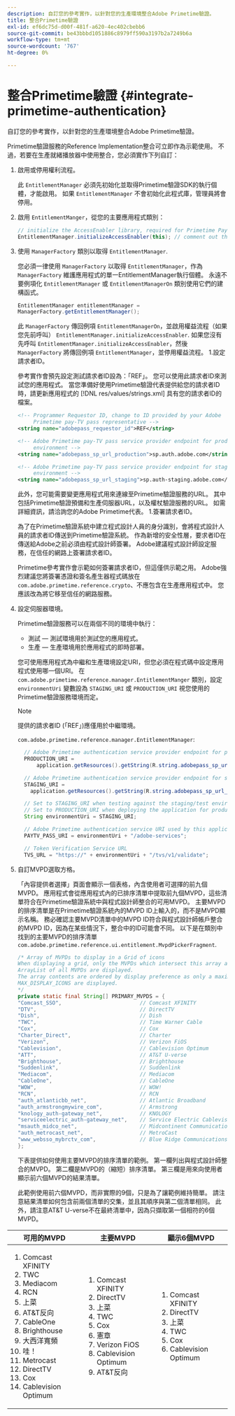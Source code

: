 ```yaml
---
description: 自訂您的參考實作，以針對您的生產環境整合Adobe Primetime驗證。
title: 整合Primetime驗證
exl-id: ef6dc75d-d00f-481f-a620-4ec402cbebb6
source-git-commit: be43bbbd1051886c8979ff590a3197b2a7249b6a
workflow-type: tm+mt
source-wordcount: '767'
ht-degree: 0%

---
```


# 整合Primetime驗證 {#integrate-primetime-authentication}

自訂您的參考實作，以針對您的生產環境整合Adobe Primetime驗證。

Primetime驗證服務的Reference Implementation整合可立即作為示範使用。 不過，若要在生產就緒播放器中使用整合，您必須實作下列自訂：

1. 啟用或停用權利流程。

   此 `EntitlementManager` 必須先初始化並取得Primetime驗證SDK的執行個體，才能啟用。 如果 `EntitlementManager` 不會初始化此程式庫，管理員將會停用。
1. 啟用 `EntitlementManger`，從您的主要應用程式類別：

   ```java
   // initialize the AccessEnabler library, required for Primetime PayTV Pass entitlement workflows 
   EntitlementManager.initializeAccessEnabler(this); // comment out this line to disable entitlement workflows
   ```

1. 使用 `ManagerFactory` 類別以取得 `EntitlementManager`.

   您必須一律使用 `ManagerFactory` 以取得 `EntitlementManager`，作為 `ManagerFactory` 維護應用程式的單一EntitlementManager執行個體。 永遠不要例項化 `EntitlementManager` 或 `EntitlementManagerOn` 類別使用它們的建構函式。

   ```java
   EntitlementManager entitlementManager =  
   ManagerFactory.getEntitlementManager();
   ```

   此 `ManagerFactory` 傳回例項 `EntitlementManagerOn`，並啟用權益流程（如果您先前呼叫） `EntitlementManager.initializeAccessEnabler`. 如果您沒有先呼叫 `EntitlementManager.initializeAccessEnabler`，然後 `ManagerFactory` 將傳回例項 `EntitlementManager`，並停用權益流程。 1.設定請求者ID。

   參考實作會預先設定測試請求者ID設為：「REF」。 您可以使用此請求者ID來測試您的應用程式。 當您準備好使用Primetime驗證代表提供給您的請求者ID時，請更新應用程式的 [!DNL res/values/strings.xml] 具有您的請求者ID的檔案。

   ```xml
   <!-- Programmer Requestor ID, change to ID provided by your Adobe  
        Primetime pay-TV pass representative --> 
   <string name="adobepass_requestor_id">REF</string> 
   
   <!-- Adobe Primetime pay-TV pass service provider endpoint for production 
        environment --> 
   <string name="adobepass_sp_url_production">sp.auth.adobe.com</string> 
   
   <!-- Adobe Primetime pay-TV pass service provider endpoint for staging  
        environment --> 
   <string name="adobepass_sp_url_staging">sp.auth-staging.adobe.com</string>
   ```

   此外，您可能需要變更應用程式用來連線至Primetime驗證服務的URL。 其中包括Primetime驗證預備和生產伺服器URL，以及權杖驗證服務的URL。 如需詳細資訊，請洽詢您的Adobe Primetime代表。 1.簽署請求者ID。

   為了在Primetime驗證系統中建立程式設計人員的身分識別，會將程式設計人員的請求者ID傳送到Primetime驗證系統。 作為新增的安全性層，要求者ID在傳送給Adobe之前必須由程式設計師簽署。 Adobe建議程式設計師設定服務，在信任的網路上簽署請求者ID。

   Primetime參考實作會示範如何簽署請求者ID，但這僅供示範之用。 Adobe強烈建議您將簽署憑證和簽名產生器程式碼放在 `com.adobe.primetime.reference.crypto`、不應包含在生產應用程式中。 您應該改為將它移至信任的網路服務。

1. 設定伺服器環境。

   Primetime驗證服務可以在兩個不同的環境中執行：

   * 測試 — 測試環境用於測試您的應用程式。
   * 生產 — 生產環境用於應用程式的即時部署。

   您可使用應用程式為中繼和生產環境設定URI，但您必須在程式碼中設定應用程式使用哪一個URI。 在 `com.adobe.primetime.reference.manager.EntitlementManger` 類別，設定 `environmentUri` 變數設為 `STAGING_URI` 或 `PRODUCTION_URI` 視您使用的Primetime驗證服務環境而定。

   >[!NOTE]
   >
   >提供的請求者ID (「REF」)應僅用於中繼環境。

   `com.adobe.primetime.reference.manager.EntitlementManager`:

   ```java
     // Adobe Primetime authentication service provider endpoint for production environment 
     PRODUCTION_URI = 
         application.getResources().getString(R.string.adobepass_sp_url_production); 
   
     // Adobe Primetime authentication service provider endpoint for staging environment 
     STAGING_URI = 
       application.getResources().getString(R.string.adobepass_sp_url_staging); 
   
     // Set to STAGING_URI when testing against the staging/test environment 
     // Set to PRODUCTION_URI when deploying the application for production use 
     String environmentUri = STAGING_URI; 
   
     // Adobe Primetime authentication service URI used by this application 
     PAYTV_PASS_URI = environmentUri + "/adobe-services"; 
   
     // Token Verification Service URL 
     TVS_URL = "https://" + environmentUri + "/tvs/v1/validate";
   ```

1. 自訂MVPD選取方格。

   「內容提供者選擇」頁面會顯示一個表格，內含使用者可選擇的前九個MVPD。 應用程式會從應用程式內的已排序清單中提取前九個MVPD，這些清單符合在Primetime驗證系統中與程式設計師整合的可用MVPD。 主要MVPD的排序清單是在Primetime驗證系統內的MVPD ID上輸入的，而不是MVPD顯示名稱。 務必確認主要MVPD清單中的MVPD ID符合與程式設計師帳戶整合的MVPD ID，因為在某些情況下，整合中的ID可能會不同。 以下是在類別中找到的主要MVPD的排序清單 `com.adobe.primetime.reference.ui.entitlement.MvpdPickerFragment`.

   ```java
   /* Array of MVPDs to display in a Grid of icons 
   When displaying a grid, only the MVPDs which intersect this array and the 
   ArrayList of all MVPDs are displayed. 
   The array contents are ordered by display preference as only a maximum of 
   MAX_DISPLAY_ICONS are displayed. 
   */ 
   private static final String[] PRIMARY_MVPDS = { 
   "Comcast_SSO",                         // Comcast XFINITY 
   "DTV",                                 // DirectTV 
   "Dish",                                // Dish 
   "TWC",                                 // Time Warner Cable 
   "Cox",                                 // Cox 
   "Charter_Direct",                      // Charter 
   "Verizon",                             // Verizon FiOS 
   "Cablevision",                         // Cablevision Optimum 
   "ATT",                                 // AT&T U-verse 
   "Brighthouse",                         // Brighthouse 
   "Suddenlink",                          // Suddenlink 
   "Mediacom",                            // Mediacom 
   "CableOne",                            // CableOne 
   "WOW",                                 // WOW! 
   "RCN",                                 // RCN 
   "auth_atlanticbb_net",                 // Atlantic Broadband 
   "auth_armstrongmywire_com",            // Armstrong 
   "knology_auth-gateway_net",            // KNOLOGY 
   "serviceelectric_auth-gateway_net",    // Service Electric Cablevision 
   "msauth_midco_net",                    // Midcontinent Communications 
   "auth_metrocast_net",                  // MetroCast 
   "www_websso_mybrctv_com",              // Blue Ridge Communications 
   };
   ```

   下表提供如何使用主要MVPD的排序清單的範例。 第一欄列出與程式設計師整合的MVPD。 第二欄是MVPD的（縮短）排序清單。 第三欄是用來向使用者顯示前六個MVPD的結果清單。

   此範例使用前六個MVPD，而非實際的9個，只是為了讓範例維持簡單。 請注意結果清單如何包含前兩個清單的交集，並且其順序與第二個清單相同。 此外，請注意AT&amp;T U-verse不在最終清單中，因為只擷取第一個相符的6個MVPD。

| 可用的MVPD | 主要MVPD | 顯示6個MVPD |
|--- |--- |--- |
| <ol><li>Comcast XFINITY</li><li>TWC</li><li>Mediacom</li><li>RCN</li><li>上菜</li><li>AT&amp;T反向</li><li>CableOne</li><li>Brighthouse</li><li>大西洋寬頻</li><li>哇！</li><li>Metrocast</li><li>DirectTV </li><li>Cox</li><li>Cablevision Optimum</li></ol> | <ol><li>Comcast XFINITY</li><li>DirectTV</li><li>上菜</li><li> TWC</li><li>Cox</li><li>憲章</li><li>Verizon FiOS</li><li>Cablevision Optimum</li><li>AT&amp;T反向</li></ol> | <ol><li>Comcast XFINITY</li><li>DirectTV</li><li>上菜</li><li>TWC</li><li>Cox</li><li>Cablevision Optimum</li></ol> |
